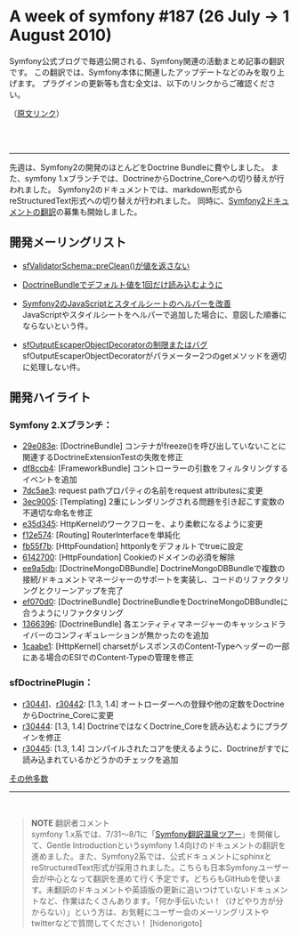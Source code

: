 A week of symfony #187 (26 July -> 1 August 2010)
=================================================

Symfony公式ブログで毎週公開される、Symfony関連の活動まとめ記事の翻訳です。
この翻訳では、Symfony本体に関連したアップデートなどのみを取り上げます。
プラグインの更新等も含む全文は、以下のリンクからご確認ください。

（[原文リンク](http://www.symfony-project.org/blog/2010/08/01/a-week-of-symfony-187-26-july-1-august-2010)）

<br />
<br />
<hr />

先週は、Symfony2の開発のほとんどをDoctrine Bundleに費やしました。
また、symfony 1.xブランチでは、DoctrineからDoctrine_Coreへの切り替えが行われました。
Symfony2のドキュメントでは、markdown形式からreStructuredText形式への切り替えが行われました。
同時に、[Symfony2ドキュメントの翻訳](http://docs.symfony-reloaded.org/contributing/documentation/translations.html)の募集も開始しました。


開発メーリングリスト
--------------------

- [sfValidatorSchema::preClean()が値を返さない](http://groups.google.com/group/symfony-devs/browse_thread/thread/8aca880a58a7f2d5)<br />
  
- [DoctrineBundleでデフォルト値を1回だけ読み込むように](http://groups.google.com/group/symfony-devs/browse_thread/thread/aca5384feeb2fb31)<br />

- [Symfony2のJavaScriptとスタイルシートのヘルパーを改善](http://groups.google.com/group/symfony-devs/browse_thread/thread/69257ef6578336cc)<br />
  JavaScriptやスタイルシートをヘルパーで追加した場合に、意図した順番にならないという件。
- [sfOutputEscaperObjectDecoratorの制限またはバグ](http://groups.google.com/group/symfony-devs/browse_thread/thread/1b1718488688ed9d)<br />
  sfOutputEscaperObjectDecoratorがパラメーター2つのgetメソッドを適切に処理しない件。


開発ハイライト
--------------

### Symfony 2.Xブランチ：

- [29e083e](http://github.com/symfony/symfony/commit/29e083e9daeb714028e1c955128fc4331d91c582): [DoctrineBundle] コンテナがfreeze()を呼び出していないことに関連するDoctrineExtensionTestの失敗を修正
- [df8ccb4](http://github.com/symfony/symfony/commit/df8ccb46964269ef26096244517666fc9cd5bb48): [FrameworkBundle] コントローラーの引数をフィルタリングするイベントを追加
- [7dc5ae3](http://github.com/symfony/symfony/commit/7dc5ae38080154e1fa5222d105e8dc7890f9ce55): request pathプロパティの名前をrequest attributesに変更
- [3ec9005](http://github.com/symfony/symfony/commit/3ec9005680f10314baae94795fd323949e291085): [Templating] 2重にレンダリングされる問題を引き起こす変数の不適切な命名を修正
- [e35d345](http://github.com/symfony/symfony/commit/e35d3452043bf9322eeb51d97efda36f481b1c94): HttpKernelのワークフローを、より柔軟になるように変更
- [f12e574](http://github.com/symfony/symfony/commit/f12e5747ae2af71675f0af50cb71b5d8f2c81b0f): [Routing] RouterInterfaceを単純化
- [fb55f7b](http://github.com/symfony/symfony/commit/fb55f7beb23d12337831778628f98569c9dcae98): [HttpFoundation] httponlyをデフォルトでtrueに設定
- [6142700](http://github.com/symfony/symfony/commit/6142700881e1717ef516f37fc433ce9c9a48de9b): [HttpFoundation] Cookieのドメインの必須を解除
- [ee9a5db](http://github.com/symfony/symfony/commit/ee9a5db50c4a282961ff3ae8af08620a6549d15e): [DoctrineMongoDBBundle] DoctrineMongoDBBundleで複数の接続/ドキュメントマネージャーのサポートを実装し、コードのリファクタリングとクリーンアップを完了
- [ef070d0](http://github.com/symfony/symfony/commit/ef070d0dd175f4dc3749d4eb2e4304928c5b27d5): [DoctrineBundle] DoctrineBundleをDoctrineMongoDBBundleに合うようにリファクタリング
- [1366396](http://github.com/symfony/symfony/commit/13663966d09d9d3ffdb063f7c314b24779da02a5): [DoctrineBundle] 各エンティティマネージャーのキャッシュドライバーのコンフィギュレーションが無かったのを追加
- [1caabe1](http://github.com/symfony/symfony/commit/1caabe11236d45cef56e28588008d163893dcc9c): [HttpKernel] charsetがレスポンスのContent-Typeヘッダーの一部にある場合のESIでのContent-Typeの管理を修正


### sfDoctrinePlugin：

- [r30441](http://trac.symfony-project.org/changeset/30441)、[r30442](http://trac.symfony-project.org/changeset/30442): [1.3, 1.4] オートローダーへの登録や他の定数をDoctrineからDoctrine_Coreに変更
- [r30444](http://trac.symfony-project.org/changeset/30444): [1.3, 1.4] DoctrineではなくDoctrine_Coreを読み込むようにプラグインを修正
- [r30445](http://trac.symfony-project.org/changeset/30445): [1.3, 1.4] コンパイルされたコアを使えるように、Doctrineがすでに読み込まれているかどうかのチェックを追加



[その他多数](http://trac.symfony-project.com/trac/timeline?from=08%2F01%2F2010&daysback=6&milestone=on&ticket=on&changeset=on&update=Update)

<hr />
<br />

> **NOTE**
> 翻訳者コメント<br />
> symfony 1.x系では、7/31～8/1に「[Symfony翻訳温泉ツアー](20100801-symfony-translation-spa)」を開催して、Gentle Introductionというsymfony 1.4向けのドキュメントの翻訳を進めました。また、Symfony2系では、公式ドキュメントにsphinxとreStructuredText形式が採用されました。こちらも日本Symfonyユーザー会が中心となって翻訳を進めて行く予定です。どちらもGitHubを使います。未翻訳のドキュメントや英語版の更新に追いつけていないドキュメントなど、作業はたくさんあります。「何か手伝いたい！（けどやり方が分からない）」という方は、お気軽にユーザー会のメーリングリストやtwitterなどで質問してください！
> [hidenorigoto]


